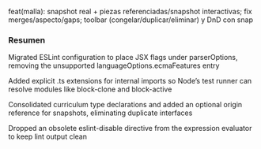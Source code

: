 feat(malla): snapshot real + piezas referenciadas/snapshot interactivas; fix merges/aspecto/gaps; toolbar (congelar/duplicar/eliminar) y DnD con snap

### Resumen
Migrated ESLint configuration to place JSX flags under parserOptions, removing the unsupported languageOptions.ecmaFeatures entry

Added explicit .ts extensions for internal imports so Node’s test runner can resolve modules like block-clone and block-active

Consolidated curriculum type declarations and added an optional origin reference for snapshots, eliminating duplicate interfaces

Dropped an obsolete eslint-disable directive from the expression evaluator to keep lint output clean
